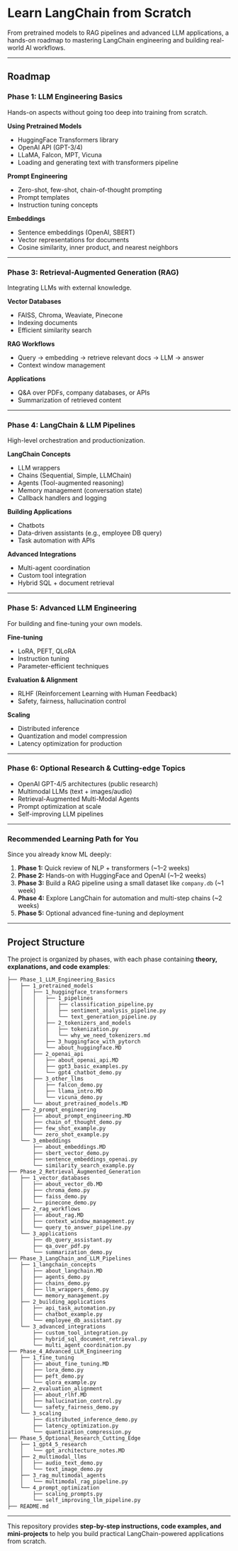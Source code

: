 # Learn LangChain from Scratch

From pretrained models to RAG pipelines and advanced LLM applications, a hands-on roadmap to mastering LangChain engineering and building real-world AI workflows.

---

## Roadmap

### Phase 1: LLM Engineering Basics
Hands-on aspects without going too deep into training from scratch.

**Using Pretrained Models**
- HuggingFace Transformers library
- OpenAI API (GPT-3/4)
- LLaMA, Falcon, MPT, Vicuna
- Loading and generating text with transformers pipeline

**Prompt Engineering**
- Zero-shot, few-shot, chain-of-thought prompting
- Prompt templates
- Instruction tuning concepts

**Embeddings**
- Sentence embeddings (OpenAI, SBERT)
- Vector representations for documents
- Cosine similarity, inner product, and nearest neighbors

---

### Phase 3: Retrieval-Augmented Generation (RAG)
Integrating LLMs with external knowledge.

**Vector Databases**
- FAISS, Chroma, Weaviate, Pinecone
- Indexing documents
- Efficient similarity search

**RAG Workflows**
- Query → embedding → retrieve relevant docs → LLM → answer
- Context window management

**Applications**
- Q&A over PDFs, company databases, or APIs
- Summarization of retrieved content

---

### Phase 4: LangChain & LLM Pipelines
High-level orchestration and productionization.

**LangChain Concepts**
- LLM wrappers
- Chains (Sequential, Simple, LLMChain)
- Agents (Tool-augmented reasoning)
- Memory management (conversation state)
- Callback handlers and logging

**Building Applications**
- Chatbots
- Data-driven assistants (e.g., employee DB query)
- Task automation with APIs

**Advanced Integrations**
- Multi-agent coordination
- Custom tool integration
- Hybrid SQL + document retrieval

---

### Phase 5: Advanced LLM Engineering
For building and fine-tuning your own models.

**Fine-tuning**
- LoRA, PEFT, QLoRA
- Instruction tuning
- Parameter-efficient techniques

**Evaluation & Alignment**
- RLHF (Reinforcement Learning with Human Feedback)
- Safety, fairness, hallucination control

**Scaling**
- Distributed inference
- Quantization and model compression
- Latency optimization for production

---

### Phase 6: Optional Research & Cutting-edge Topics
- OpenAI GPT-4/5 architectures (public research)
- Multimodal LLMs (text + images/audio)
- Retrieval-Augmented Multi-Modal Agents
- Prompt optimization at scale
- Self-improving LLM pipelines

---

### Recommended Learning Path for You
Since you already know ML deeply:

1. **Phase 1:** Quick review of NLP + transformers (~1–2 weeks)  
2. **Phase 2:** Hands-on with HuggingFace and OpenAI (~1–2 weeks)  
3. **Phase 3:** Build a RAG pipeline using a small dataset like `company.db` (~1 week)  
4. **Phase 4:** Explore LangChain for automation and multi-step chains (~2 weeks)  
5. **Phase 5:** Optional advanced fine-tuning and deployment

---

## Project Structure
The project is organized by phases, with each phase containing **theory, explanations, and code examples**:
```
├── Phase_1_LLM_Engineering_Basics
│   ├── 1_pretrained_models
│   │   ├── 1_huggingface_transformers
│   │   │   ├── 1_pipelines
│   │   │   │   ├── classification_pipeline.py
│   │   │   │   ├── sentiment_analysis_pipeline.py
│   │   │   │   └── text_generation_pipeline.py
│   │   │   ├── 2_tokenizers_and_models
│   │   │   │   ├── tokenization.py
│   │   │   │   └── why_we_need_tokenizers.md
│   │   │   ├── 3_huggingface_with_pytorch
│   │   │   └── about_huggingface.MD
│   │   ├── 2_openai_api
│   │   │   ├── about_openai_api.MD
│   │   │   ├── gpt3_basic_examples.py
│   │   │   └── gpt4_chatbot_demo.py
│   │   ├── 3_other_llms
│   │   │   ├── falcon_demo.py
│   │   │   ├── llama_intro.MD
│   │   │   └── vicuna_demo.py
│   │   └── about_pretrained_models.MD
│   ├── 2_prompt_engineering
│   │   ├── about_prompt_engineering.MD
│   │   ├── chain_of_thought_demo.py
│   │   ├── few_shot_example.py
│   │   └── zero_shot_example.py
│   └── 3_embeddings
│       ├── about_embeddings.MD
│       ├── sbert_vector_demo.py
│       ├── sentence_embeddings_openai.py
│       └── similarity_search_example.py
├── Phase_2_Retrieval_Augmented_Generation
│   ├── 1_vector_databases
│   │   ├── about_vector_db.MD
│   │   ├── chroma_demo.py
│   │   ├── faiss_demo.py
│   │   └── pinecone_demo.py
│   ├── 2_rag_workflows
│   │   ├── about_rag.MD
│   │   ├── context_window_management.py
│   │   └── query_to_answer_pipeline.py
│   └── 3_applications
│       ├── db_query_assistant.py
│       ├── qa_over_pdf.py
│       └── summarization_demo.py
├── Phase_3_LangChain_and_LLM_Pipelines
│   ├── 1_langchain_concepts
│   │   ├── about_langchain.MD
│   │   ├── agents_demo.py
│   │   ├── chains_demo.py
│   │   ├── llm_wrappers_demo.py
│   │   └── memory_management.py
│   ├── 2_building_applications
│   │   ├── api_task_automation.py
│   │   ├── chatbot_example.py
│   │   └── employee_db_assistant.py
│   └── 3_advanced_integrations
│       ├── custom_tool_integration.py
│       ├── hybrid_sql_document_retrieval.py
│       └── multi_agent_coordination.py
├── Phase_4_Advanced_LLM_Engineering
│   ├── 1_fine_tuning
│   │   ├── about_fine_tuning.MD
│   │   ├── lora_demo.py
│   │   ├── peft_demo.py
│   │   └── qlora_example.py
│   ├── 2_evaluation_alignment
│   │   ├── about_rlhf.MD
│   │   ├── hallucination_control.py
│   │   └── safety_fairness_demo.py
│   └── 3_scaling
│       ├── distributed_inference_demo.py
│       ├── latency_optimization.py
│       └── quantization_compression.py
├── Phase_5_Optional_Research_Cutting_Edge
│   ├── 1_gpt4_5_research
│   │   └── gpt_architecture_notes.MD
│   ├── 2_multimodal_llms
│   │   ├── audio_text_demo.py
│   │   └── text_image_demo.py
│   ├── 3_rag_multimodal_agents
│   │   └── multimodal_rag_pipeline.py
│   └── 4_prompt_optimization
│       ├── scaling_prompts.py
│       └── self_improving_llm_pipeline.py
├── README.md
```

---

This repository provides **step-by-step instructions, code examples, and mini-projects** to help you build practical LangChain-powered applications from scratch.